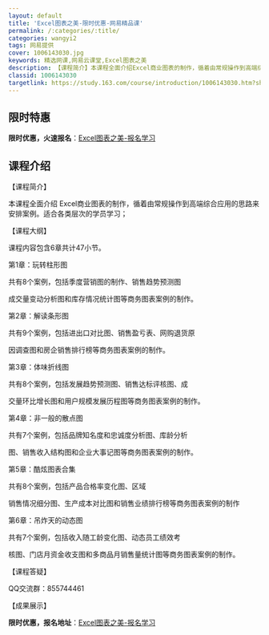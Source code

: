 ```yaml
---
layout: default
title: 'Excel图表之美-限时优惠-网易精品课'
permalink: /:categories/:title/
categories: wangyi2
tags: 网易提供
cover: 1006143030.jpg
keywords: 精选网课,网易云课堂,Excel图表之美
description: 【课程简介】本课程全面介绍Excel商业图表的制作，循着由常规操作到高端综合应用的思路来安排案例。适合各类层次的学员学习
classid: 1006143030
targetlink: https://study.163.com/course/introduction/1006143030.htm?share=1&shareId=1025206652&utm_campaign=share&utm_medium=iphoneShare&utm_source=&utm_u=1025206652
---
```


## 限时特惠

**限时优惠，火速报名**：[Excel图表之美-报名学习](https://study.163.com/course/introduction/1006143030.htm?share=1&shareId=1025206652&utm_campaign=share&utm_medium=iphoneShare&utm_source=&utm_u=1025206652)

## 课程介绍

【课程简介】

本课程全面介绍 Excel商业图表的制作，循着由常规操作到高端综合应用的思路来安排案例。适合各类层次的学员学习；

【课程大纲】

课程内容包含6章共计47小节。

第1章：玩转柱形图

共有8个案例，包括季度营销图的制作、销售趋势预测图

成交量变动分析图和库存情况统计图等商务图表案例的制作。

第2章：解读条形图

共有9个案例，包括进出口对比图、销售盈亏表、网购退货原

因调查图和房企销售排行榜等商务图表案例的制作。

第3章：体味折线图

共有8个案例，包括发展趋势预测图、销售达标评核图、成

交量环比增长图和用户规模发展历程图等商务图表案例的制作。

第4章：非一般的散点图

共有7个案例，包括品牌知名度和忠诚度分析图、库龄分析

图、销售收入结构图和企业大事记图等商务图表案例的制作。

第5章：酷炫图表合集

共有8个案例，包括产品合格率变化图、区域

销售情况细分图、生产成本对比图和销售业绩排行榜等商务图表案例的制作

第6章：吊炸天的动态图

共有7个案例，包括收入随工龄变化图、动态员工绩效考

核图、门店月资金收支图和多商品月销售量统计图等商务图表案例的制作。

【课程答疑】

QQ交流群：855744461

【成果展示】

**限时优惠，报名地址**：[Excel图表之美-报名学习](https://study.163.com/course/introduction/1006143030.htm?share=1&shareId=1025206652&utm_campaign=share&utm_medium=iphoneShare&utm_source=&utm_u=1025206652)

